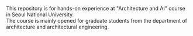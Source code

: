 This repository is for hands-on experience at "Architecture and AI" course in Seoul National University. <br/>
The course is mainly opened for graduate students from the department of architecture and architectural engineering.
